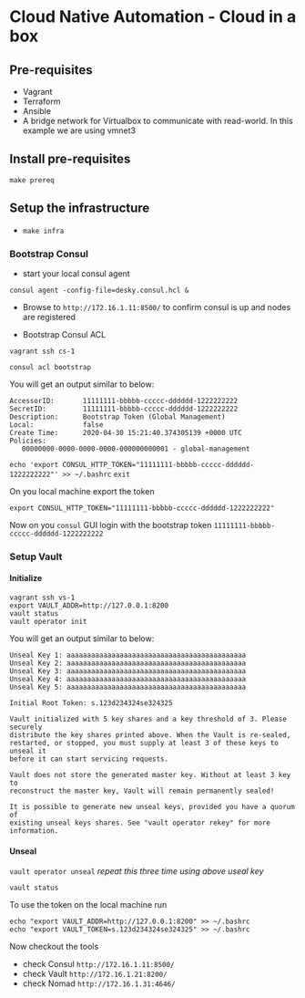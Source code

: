 # Cloud Native Automation - Cloud in a box

## Pre-requisites

- Vagrant
- Terraform
- Ansible
- A bridge network for Virtualbox to communicate with read-world. In this example we are using vmnet3

## Install pre-requisites

`make prereq`

## Setup the infrastructure

- `make infra`

### Bootstrap Consul

- start your local consul agent

`consul agent -config-file=desky.consul.hcl &`

- Browse to `http://172.16.1.11:8500/` to confirm consul is up and nodes are registered

- Bootstrap Consul ACL

`vagrant ssh cs-1`

`consul acl bootstrap`

You will get an output similar to below:

```shell
AccessorID:       11111111-bbbbb-ccccc-dddddd-1222222222
SecretID:         11111111-bbbbb-ccccc-dddddd-1222222222
Description:      Bootstrap Token (Global Management)
Local:            false
Create Time:      2020-04-30 15:21:40.374305139 +0000 UTC
Policies:
   00000000-0000-0000-0000-000000000001 - global-management
```

`echo 'export CONSUL_HTTP_TOKEN="11111111-bbbbb-ccccc-dddddd-1222222222"' >> ~/.bashrc`
`exit`

On you local machine export the token

`export CONSUL_HTTP_TOKEN="11111111-bbbbb-ccccc-dddddd-1222222222"`

Now on you `consul` GUI login with the bootstrap token `11111111-bbbbb-ccccc-dddddd-1222222222`

### Setup Vault

#### Initialize

```shell
vagrant ssh vs-1
export VAULT_ADDR=http://127.0.0.1:8200
vault status
vault operator init
```

You will get an output similar to below:

```shell
Unseal Key 1: aaaaaaaaaaaaaaaaaaaaaaaaaaaaaaaaaaaaaaaaaaaa
Unseal Key 2: aaaaaaaaaaaaaaaaaaaaaaaaaaaaaaaaaaaaaaaaaaaa
Unseal Key 3: aaaaaaaaaaaaaaaaaaaaaaaaaaaaaaaaaaaaaaaaaaaa
Unseal Key 4: aaaaaaaaaaaaaaaaaaaaaaaaaaaaaaaaaaaaaaaaaaaa
Unseal Key 5: aaaaaaaaaaaaaaaaaaaaaaaaaaaaaaaaaaaaaaaaaaaa

Initial Root Token: s.123d234324se324325

Vault initialized with 5 key shares and a key threshold of 3. Please securely
distribute the key shares printed above. When the Vault is re-sealed,
restarted, or stopped, you must supply at least 3 of these keys to unseal it
before it can start servicing requests.

Vault does not store the generated master key. Without at least 3 key to
reconstruct the master key, Vault will remain permanently sealed!

It is possible to generate new unseal keys, provided you have a quorum of
existing unseal keys shares. See "vault operator rekey" for more information.
```

#### Unseal

`vault operator unseal`
*repeat this three time using above useal key*

`vault status`

To use the token on the local machine run

```shell
echo "export VAULT_ADDR=http://127.0.0.1:8200" >> ~/.bashrc
echo "export VAULT_TOKEN=s.123d234324se324325" >> ~/.bashrc
```

Now checkout the tools

- check Consul `http://172.16.1.11:8500/`
- check Vault `http://172.16.1.21:8200/`
- check Nomad `http://172.16.1.31:4646/`
